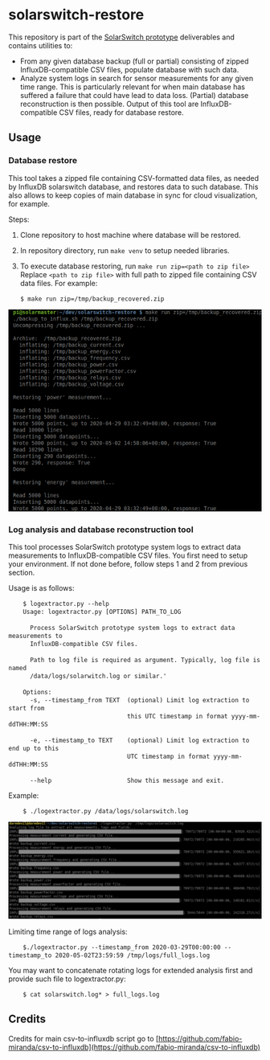 # solarswitch-restore
This repository is part of the [SolarSwitch prototype](https://twitter.com/bandaangosta/status/1179594894609981441) deliverables and contains utilities to:

  * From any given database backup (full or partial) consisting of zipped InfluxDB-compatible CSV files, populate database with such data.
  * Analyze system logs in search for sensor measurements for any given time range. This is particularly relevant for when main database has suffered a failure that could have lead to data loss. (Partial) database reconstruction is then possible. Output of this tool are InfluxDB-compatible CSV files, ready for database restore.

## Usage

### Database restore

This tool takes a zipped file containing CSV-formatted data files, as needed by InfluxDB solarswitch database, and restores data to such database. This also allows to keep copies of main database in sync for cloud visualization, for example.

Steps:

 1. Clone repository to host machine where database will be restored.
 2. In repository directory, run `make venv` to setup needed libraries.
 3. To execute database restoring, run `make run zip=<path to zip file>`  
    Replace `<path to zip file>` with full path to zipped file containing CSV data files. For example:

        $ make run zip=/tmp/backup_recovered.zip 

![Screenshot](img/make_run.png)

### Log analysis and database reconstruction tool

This tool processes SolarSwitch prototype system logs to extract data measurements to InfluxDB-compatible CSV files.
You first need to setup your environment. If not done before, follow steps 1 and 2 from previous section.

Usage is as follows:

        $ logextractor.py --help
        Usage: logextractor.py [OPTIONS] PATH_TO_LOG
        
          Process SolarSwitch prototype system logs to extract data measurements to
          InfluxDB-compatible CSV files.
        
          Path to log file is required as argument. Typically, log file is named
          /data/logs/solarwitch.log or similar.'
        
        Options:
          -s, --timestamp_from TEXT  (optional) Limit log extraction to start from
                                     this UTC timestamp in format yyyy-mm-ddTHH:MM:SS
        
          -e, --timestamp_to TEXT    (optional) Limit log extraction to end up to this
                                     UTC timestamp in format yyyy-mm-ddTHH:MM:SS
        
          --help                     Show this message and exit.
        

Example:

        $ ./logextractor.py /data/logs/solarswitch.log

![Screenshot](img/logextractor.png)

Limiting time range of logs analysis:

        $./logextractor.py --timestamp_from 2020-03-29T00:00:00 --timestamp_to 2020-05-02T23:59:59 /tmp/logs/full_logs.log

You may want to concatenate rotating logs for extended analysis first and provide such file to logextractor.py:

        $ cat solarswitch.log* > full_logs.log


## Credits

Credits for main csv-to-influxdb script go to [https://github.com/fabio-miranda/csv-to-influxdb](https://github.com/fabio-miranda/csv-to-influxdb)
